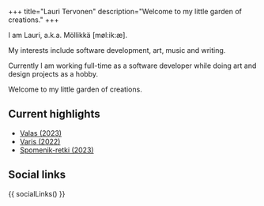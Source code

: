 +++
title="Lauri Tervonen"
description="Welcome to my little garden of creations."
+++

I am Lauri, a.k.a. Möllikkä [møl:ik:æ].

My interests include software development, art, music and writing.

Currently I am working full-time as a software developer while doing art and design projects as a hobby.

Welcome to my little garden of creations.

## Current highlights

- [Valas (2023)](@/artwork/paintings/2023-valas/index.md)
- [Varis (2022)](@/artwork/paintings/2023-valas/index.md)
- [Spomenik-retki (2023)](@/text/2023-spomenik-retki/index.md)

## Social links

{{
    socialLinks()
}}